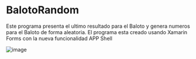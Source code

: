 # BalotoRandom
Este programa presenta el ultimo resultado para el Baloto y genera numeros para el Baloto de forma aleatoria.
El programa esta creado usando Xamarin Forms con la nueva funcionalidad APP Shell

![image](https://user-images.githubusercontent.com/54997758/67887306-05b4cd00-fb19-11e9-95e9-eb7904bdefce.png)
